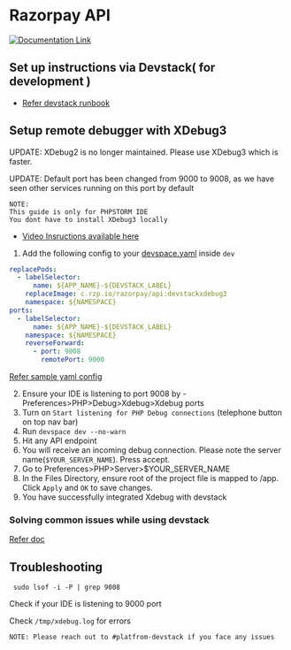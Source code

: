 # Razorpay API

[![Documentation Link](https://img.shields.io/badge/docs-api-orange.svg)](https://cc.razorpay.com/api/docs/index.html)

## Set up instructions via Devstack( for development )

- [Refer devstack runbook](https://docs.google.com/document/d/1fc9EKjGi1UcSZIEQ5c6p3r0ns5r6mlmbPCdeDek16Co/edit#heading=h.5l8ydtht277p)

## Setup remote debugger with XDebug3

UPDATE: XDebug2 is no longer maintained. Please use XDebug3 which is faster.

UPDATE: Default port has been changed from 9000 to 9008, as we have seen other services running on this port by default

```
NOTE:
This guide is only for PHPSTORM IDE
You dont have to install XDebug3 locally
```

- [Video Insructions available here](https://razorpay.slack.com/archives/C024Y4GAW8N/p1635921707136200?thread_ts=1634804876.002200&cid=C024Y4GAW8N)

1. Add the following config to your [devspace.yaml](./devspace.yaml) inside `dev`

  ```yaml
  replacePods:
    - labelSelector:
        name: ${APP_NAME}-${DEVSTACK_LABEL}
      replaceImage: c.rzp.io/razorpay/api:devstackxdebug3
      namespace: ${NAMESPACE}
  ports:
    - labelSelector:
        name: ${APP_NAME}-${DEVSTACK_LABEL}
      namespace: ${NAMESPACE}
      reverseForward:
        - port: 9008
          remotePort: 9000
  ```
[Refer sample yaml config](https://github.com/razorpay/api/blob/7b1b3049efc5ea9e6f58a25dd34717a99dc5a522/devspace.yaml)

2. Ensure your IDE is listening to port 9008 by -
   Preferences>PHP>Debug>Xdebug>Xdebug ports
3. Turn on `Start listening for PHP Debug connections` (telephone button on top nav bar)
4. Run `devspace dev --no-warn`
5. Hit any API endpoint
6. You will receive an incoming debug connection. Please note the server name(`$YOUR_SERVER_NAME`). Press accept.
7. Go to Preferences>PHP>Server>$YOUR_SERVER_NAME
8. In the Files Directory, ensure root of the project file is mapped to /app. Click `Apply` and `OK` to save changes.
9. You have successfully integrated Xdebug with devstack

### Solving common issues while using devstack
[Refer doc](https://docs.google.com/document/d/1W3G1RrE7ai57K0vPNC0d8bU7vTbhj9S4jA9DPD7BzgA/edit#)

## Troubleshooting

```shell
 sudo lsof -i -P | grep 9008
```
Check if your IDE is listening to 9000 port

Check `/tmp/xdebug.log` for errors

```
NOTE: Please reach out to #platfrom-devstack if you face any issues
```


